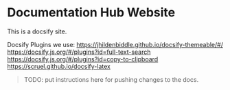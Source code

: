 # Documentation Hub Website
This is a docsify site.

Docsify Plugins we use:
<https://jhildenbiddle.github.io/docsify-themeable/#/>
<https://docsify.js.org/#/plugins?id=full-text-search>
<https://docsify.js.org/#/plugins?id=copy-to-clipboard>
<https://scruel.github.io/docsify-latex>

> TODO: put instructions here for pushing changes to the docs.
